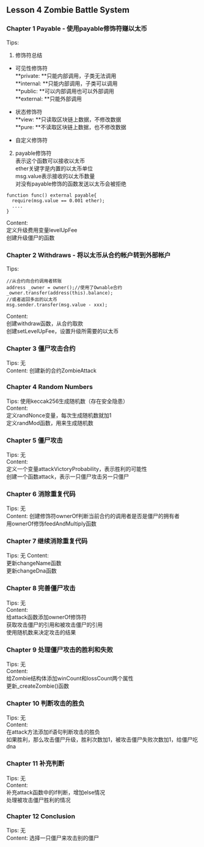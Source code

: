 ## Lesson 4 Zombie Battle System
### Chapter 1 Payable - 使用payable修饰符赚以太币
Tips:   
1. 修饰符总结   
  - 可见性修饰符    
  **private: **只能内部调用，子类无法调用    
  **internal: **只能内部调用，子类可以调用   
  **public: **可以内部调用也可以外部调用   
  **external: **只能外部调用    

  - 状态修饰符   
  **view: **只读取区块链上数据，不修改数据   
  **pure: **不读取区块链上数据，也不修改数据

  - 自定义修饰符    
2. payable修饰符   
表示这个函数可以接收以太币   
ether关键字是内置的以太币单位   
msg.value表示接收的以太币数量   
对没有payable修饰的函数发送以太币会被拒绝    
```solidity
function func() external payable{
  require(msg.value == 0.001 ether);
  ....
}
```  

Content:    
定义升级费用变量levelUpFee    
创建升级僵尸的函数   

### Chapter 2 Withdraws - 将以太币从合约帐户转到外部帐户   
Tips:     
```solidity
//从合约向合约调用者转账
address _owner = owner();//使用了Ownable合约
_owner.transfer(address(this).balance);
//或者返回多出的以太币
msg.sender.transfer(msg.value - xxx);
```
Content:    
创建withdraw函数，从合约取款    
创建setLevelUpFee，设置升级所需要的以太币   

### Chapter 3 僵尸攻击合约
Tips: 无   
Content: 创建新的合约ZombieAttack

### Chapter 4 Random Numbers
Tips: 使用keccak256生成随机数（存在安全隐患）    
Content:    
定义randNonce变量，每次生成随机数就加1    
定义randMod函数，用来生成随机数   

### Chapter 5 僵尸攻击
Tips: 无   
Content:    
定义一个变量attackVictoryProbability，表示胜利的可能性   
创建一个函数attack，表示一只僵尸攻击另一只僵尸    

### Chapter 6 消除重复代码    
Tips: 无   
Content:
创建修饰符ownerOf判断当前合约的调用者是否是僵尸的拥有者   
用ownerOf修饰feedAndMultiply函数   

### Chapter 7 继续消除重复代码    
Tips: 无
Content:    
更新changeName函数    
更新changeDna函数   

### Chapter 8 完善僵尸攻击    
Tips: 无   
Content:    
给attack函数添加ownerOf修饰符   
获取攻击僵尸的引用和被攻击僵尸的引用    
使用随机数来决定攻击的结果   

### Chapter 9 处理僵尸攻击的胜利和失败    
Tips: 无   
Content:    
给Zombie结构体添加winCount和lossCount两个属性    
更新_createZombie()函数   

### Chapter 10 判断攻击的胜负    
Tips: 无   
Content:    
在attack方法添加if语句判断攻击的胜负    
如果胜利，那么攻击僵尸升级，胜利次数加1，被攻击僵尸失败次数加1，给僵尸吃dna    

### Chapter 11 补充判断   
Tips: 无   
Content:    
补充attack函数中的if判断，增加else情况   
处理被攻击僵尸胜利的情况    

### Chapter 12 Conclusion   
Tips: 无   
Content: 选择一只僵尸来攻击别的僵尸    
